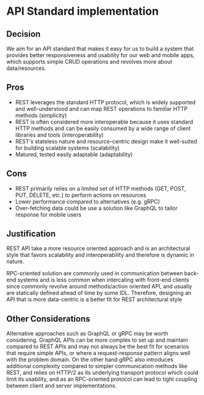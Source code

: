 # API Standard implementation

## Decision

We aim for an API standard that makes it easy for us to build a system that provides better responsiveness and usability for our web and 
mobile apps, which supports simple CRUD operations and revolves more about data/resources.

## Pros

- REST leverages the standard HTTP protocol, which is widely supported and well-understood and can map REST operations to familiar HTTP methods (simplicity)
- REST is often considered more interoperable because it uses standard HTTP methods and can be easily consumed by a wide range of client libraries and tools (interoperability)
- REST's stateless nature and resource-centric design make it well-suited for building scalable systems (scalability)
- Matured, tested easily adaptable (adaptability)

## Cons

- REST primarily relies on a limited set of HTTP methods (GET, POST, PUT, DELETE, etc.) to perform actions on resources 
- Lower performance compared to alternatives (e.g. gRPC)
- Over-fetching data could be use a solution like GraphQL to tailor response for mobile users

## Justification

REST API take a more resource oriented approach and is an architectural style that favors scalability and interoperability and
therefore is dynamic in nature.  

RPC-oriented solution are commonly used in communication between back-end systems and is less common when intercating with
front-end clients since commonly revolve around methods/action oriented API, and usually are statically defined ahead of time 
by some IDL. Therefore, designing an API that is more data-centric is a better fit for REST architectural style 


## Other Considerations

Alternative approaches such as GraphQL or gRPC may be worth considering. GraphQL APIs can be more complex to set up and 
maintain compared to REST APIs and may not always be the best fit for scenarios that require simple APIs, or where a 
request-response pattern aligns well with the problem domain. On the other hand gRPC also introduces additional complexity 
compared to simpler communication methods like REST, and relies on HTTP/2 as its underlying transport protocol which could
limit its usability, and as an RPC-oriented protocol can lead to tight coupling between client and server implementations.